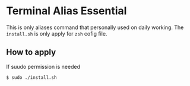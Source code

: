 # Terminal Alias Essential

This is only aliases command that personally used on daily working. The `install.sh` is only apply for `zsh` cofig file.

## How to apply
If suudo permission is needed
```bash
$ sudo ./install.sh
```